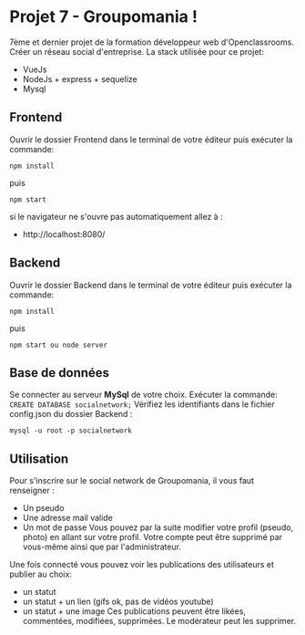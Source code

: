 # Projet 7 - Groupomania !

7ème et dernier projet de la formation développeur web d'Openclassrooms.
Créer un réseau social d'entreprise.
La stack utilisée pour ce projet:

- VueJs
- NodeJs + express + sequelize
- Mysql

## Frontend

Ouvrir le dossier Frontend dans le terminal de votre éditeur puis exécuter la commande:

    npm install

puis

    npm start

si le navigateur ne s'ouvre pas automatiquement allez à :

- http://localhost:8080/

## Backend

Ouvrir le dossier Backend dans le terminal de votre éditeur puis exécuter la commande:

    npm install

puis

    npm start ou node server

## Base de données

Se connecter au serveur **MySql** de votre choix.
Exécuter la commande: `CREATE DATABASE socialnetwork;`
Vérifiez les identifiants dans le fichier config.json du dossier Backend :

    mysql -u root -p socialnetwork

## Utilisation

Pour s'inscrire sur le social network de Groupomania, il vous faut renseigner :

- Un pseudo
- Une adresse mail valide
- Un mot de passe
  Vous pouvez par la suite modifier votre profil (pseudo, photo) en allant sur votre profil. Votre compte peut être supprimé par vous-même ainsi que par l'administrateur.

Une fois connecté vous pouvez voir les publications des utilisateurs et publier au choix:

- un statut
- un statut + un lien (gifs ok, pas de vidéos youtube)
- un statut + une image
  Ces publications peuvent être likées, commentées, modifiées, supprimées. Le modérateur peut les supprimer.
